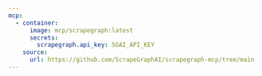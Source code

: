 ```yaml
---
mcp:
  - container:
      image: mcp/scrapegraph:latest
      secrets:
        scrapegraph.api_key: SGAI_API_KEY
    source:
      url: https://github.com/ScrapeGraphAI/scrapegraph-mcp/tree/main
---
```

